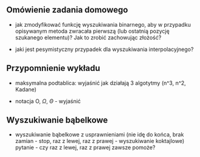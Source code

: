 
## Omówienie zadania domowego 
- jak zmodyfikować funkcję wyszukiwania binarnego, aby w
przypadku opisywanym metoda zwracała pierwszą (lub ostatnią pozycję szukanego elementu)? Jak to zrobić zachowując złożość?

- jaki jest pesymistyczny przypadek dla wyszukiwania interpolacyjnego?

## Przypomnienie wykładu 
- maksymalna podtablica: wyjaśnić jak działają 3 algotytmy (n^3, n^2, Kadane)

- notacja O, $\Omega$, $\Theta$  - wyjaśnić

## Wyszukiwanie bąbelkowe
- wyszukiwanie bąbelkowe z usprawnieniami (nie idę do końca, brak zamian - stop, raz z lewej, raz z prawej - wyszukiwanie koktajlowe)
pytanie - czy raz z lewej, raz z prawej zawsze pomoże?


<!-- 
=====

- selection sort, insertion sort, bubble sort - wstępna analiza, posortowanie przykładowych danych

- zaimplementować minimalną podtablicę w Pythonie -->



<!-- 

sortowanie z wartownikiem - pesymistyczna vs ogólna
bez wartownia:
https://www.youtube.com/watch?v=ROalU379l3U
https://pl.wikipedia.org/wiki/Sortowanie_przez_wstawianie
czym się różni? -->


<!-- 
+++
Pesymistyczna złożoność - ze wzorem matematycznym
dominujące instrukcje



+++
sortowanie z wartownikiem - pesymistyczna vs ogólna
bez wartownia:
https://www.youtube.com/watch?v=ROalU379l3U
https://pl.wikipedia.org/wiki/Sortowanie_przez_wstawianie
czym się różni?


+++
O(n) wyjaśnić

3 x +++
wyjaśnić jak działają 3 algotytmy

+++
zakodzić minimalną podtablicę 1D w Javie

=============================


+++
Kadane

+++
dodawnie, usuwanie, przeszukiwanie  złożóniść


+++
jak będzie wyglądał pesymistyczny przypadek w przesz bin?

+++
Innym pytaniem jest - jak zmodyfikować funkcję bin_search(searchkey) aby w
przypadku opisywanym powyżej metoda zwracała np. pierwszą lub ostatnią pozycję
szukanego elementu.
Odpowiedź na nie pozostawiam jako zadanie domowe

+++
wyszukiwanie interpolacyjne

pesymistyczny w interpolacyjnym: 155555555555 i znajdź3

+++
a co jak rozkład nie jest liniowy tylko np kwadratowy? czy da się zmodyfikować?

+++
selection sort

+++
bubble sort

z.d.
interpolacyjne z najwiekszym -->
